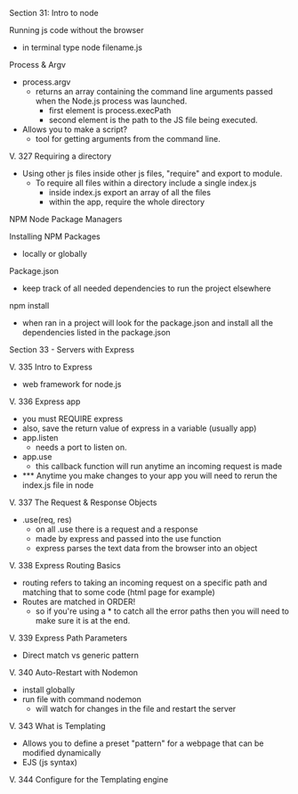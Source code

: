 Section 31: Intro to node

Running js code without the browser 
- in terminal type node filename.js

Process & Argv
- process.argv
  - returns an array containing the command line arguments passed when the Node.js process was launched.
    - first element is process.execPath
    - second element is the path to the JS file being executed. 
- Allows you to make a script? 
  - tool for getting arguments from the command line. 

V. 327 Requiring a directory 
- Using other js files inside other js files, "require" and export to module. 
  - To require all files within a directory include a single index.js 
    - inside index.js export an array of all the files 
    - within the app, require the whole directory

NPM Node Package Managers 

Installing NPM Packages 
- locally or globally

Package.json 
- keep track of all needed dependencies to run the project elsewhere

npm install 
- when ran in a project will look for the package.json and install all the dependencies listed in the package.json

Section 33 - Servers with Express

V. 335 Intro to Express 
- web framework for node.js 

V. 336 Express app 
- you must REQUIRE express 
- also, save the return value of express in a variable (usually app)
- app.listen 
  - needs a port to listen on. 
- app.use 
  - this callback function will run anytime an incoming request is made 
- *** Anytime you make changes to your app you will need to rerun the index.js file in node

V. 337 The Request & Response Objects 
- .use(req, res)
  - on all .use there is a request and a response 
  - made by express and passed into the use function 
  - express parses the text data from the browser into an object 

V. 338 Express Routing Basics 
- routing refers to taking an incoming request on a specific path and matching that to some code (html page for example)
- Routes are matched in ORDER! 
  - so if you're using a * to catch all the error paths then you will need to make sure it is at the end. 

V. 339 Express Path Parameters 
- Direct match vs generic pattern 

V. 340 Auto-Restart with Nodemon
- install globally 
- run file with command nodemon
  - will watch for changes in the file and restart the server 

V. 343 What is Templating
- Allows you to define a preset "pattern" for a webpage that can be modified dynamically 
- EJS (js syntax)

V. 344 Configure for the Templating engine 